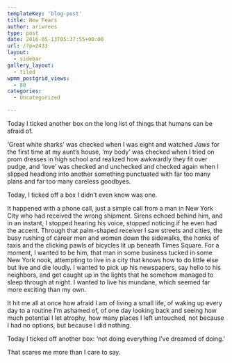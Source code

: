 ```yaml
---
templateKey: 'blog-post'
title: New Fears
author: ariwrees
type: post
date: 2016-05-13T05:37:55+00:00
url: /?p=2433
layout:
  - sidebar
gallery_layout:
  - tiled
wpmm_postgrid_views:
  - 80
categories:
  - Uncategorized

---
```

Today I ticked another box on the long list of things that humans can be afraid of.

&#8216;Great white sharks&#8217; was checked when I was eight and watched _Jaws_ for the first time at my aunt&#8217;s house, &#8216;my body&#8217; was checked when I tried on prom dresses in high school and realized how awkwardly they fit over pudge, and &#8216;love&#8217; was checked and unchecked and checked again when I slipped headlong into another something punctuated with far too many plans and far too many careless goodbyes.

Today, I ticked off a box I didn&#8217;t even know was one.

It happened with a phone call, just a simple call from a man in New York City who had received the wrong shipment. Sirens echoed behind him, and in an instant, I stopped hearing his voice, stopped noticing if he even had the accent. Through that palm-shaped receiver I saw streets and cities, the busy rushing of career men and women down the sidewalks, the honks of taxis and the clicking pawls of bicycles lit up beneath Times Square. For a moment, I wanted to be him, that man in some business tucked in some New York nook, attempting to live in a city that knows how to do little else but live and die loudly. I wanted to pick up his newspapers, say hello to his neighbors, and get caught up in the lights that he somehow managed to sleep through at night. I wanted to live his mundane, which seemed far more exciting than my own.

It hit me all at once how afraid I am of living a small life, of waking up every day to a routine I&#8217;m ashamed of, of one day looking back and seeing how much potential I let atrophy, how many places I left untouched, not because I had no options, but because I did nothing.

Today I ticked off another box: &#8216;not doing everything I&#8217;ve dreamed of doing.&#8217;

That scares me more than I care to say.